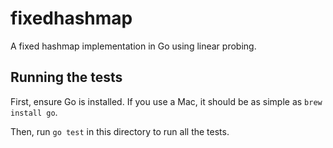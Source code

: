 # fixedhashmap

A fixed hashmap implementation in Go using linear probing.

## Running the tests

First, ensure Go is installed. If you use a Mac, it should be as simple as `brew install go`.

Then, run `go test` in this directory to run all the tests.
